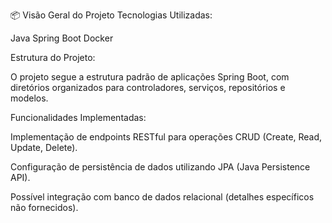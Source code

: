 📦 Visão Geral do Projeto
Tecnologias Utilizadas:

Java
Spring Boot
Docker


Estrutura do Projeto:

O projeto segue a estrutura padrão de aplicações Spring Boot, com diretórios organizados para controladores, serviços, repositórios e modelos.

Funcionalidades Implementadas:

Implementação de endpoints RESTful para operações CRUD (Create, Read, Update, Delete).

Configuração de persistência de dados utilizando JPA (Java Persistence API).

Possível integração com banco de dados relacional (detalhes específicos não fornecidos).
